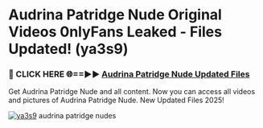 # Audrina Patridge Nude Original Videos 0nlyFans Leaked - Files Updated! (ya3s9)

<h3>🔴 CLICK HERE 🌐==►► <a href="https://tinyurl.com/52m3yx9h" rel="nofollow">Audrina Patridge Nude Updated Files</a></h3>

Get Audrina Patridge Nude and all content. Now you can access all videos and pictures of Audrina Patridge Nude. New Updated Files 2025!

[![ya3s9](https://i.imgur.com/TnHtlc8.gif)](https://tinyurl.com/52m3yx9h)
audrina patridge nudes